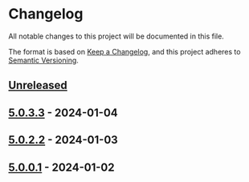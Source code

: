 # Changelog

All notable changes to this project will be documented in this file.

The format is based on [Keep a Changelog](https://keepachangelog.com/en/1.0.0/),
and this project adheres to [Semantic Versioning](https://semver.org/spec/v2.0.0.html).

## [Unreleased]

## [5.0.3.3] - 2024-01-04

## [5.0.2.2] - 2024-01-03

## [5.0.0.1] - 2024-01-02

[Unreleased]: https://github.com/baynezy/SiteWarmer/compare/5.0.3.3...HEAD

[5.0.3.3]: https://github.com/baynezy/SiteWarmer/compare/5.0.2.2...5.0.3.3

[5.0.2.2]: https://github.com/baynezy/SiteWarmer/compare/5.0.0.1...5.0.2.2

[5.0.0.1]: https://github.com/baynezy/SiteWarmer/compare/c770bfb74d87451f0946d44d367633a27c3ff82c...5.0.0.1

